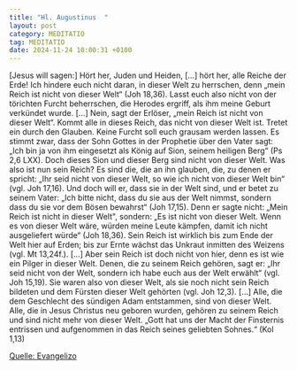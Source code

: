 ```yaml
---
title: "Hl. Augustinus  "
layout: post
category: MEDITATIO
tag: MEDITATIO
date: 2024-11-24 10:00:31 +0100
---
```

[Jesus will sagen:] Hört her, Juden und Heiden, […] hört her, alle Reiche der Erde! Ich hindere euch nicht daran, in dieser Welt zu herrschen, denn „mein Reich ist nicht von dieser Welt“ (Joh 18,36). Lasst euch also nicht von der törichten Furcht beherrschen, die Herodes ergriff, als ihm meine Geburt verkündet wurde.<!--more--> […] Nein, sagt der Erlöser, „mein Reich ist nicht von dieser Welt“. Kommt alle in dieses Reich, das nicht von dieser Welt ist. Tretet ein durch den Glauben. Keine Furcht soll euch grausam werden lassen. Es stimmt zwar, dass der Sohn Gottes in der Prophetie über den Vater sagt: „Ich bin ja von ihm eingesetzt als König auf  Sion, seinem heiligen Berg“ (Ps 2,6 LXX). Doch dieses Sion und dieser Berg sind nicht von dieser Welt.
Was also ist nun sein Reich? Es sind die, die an ihn glauben, die, zu denen er spricht: „Ihr seid nicht von dieser Welt, so wie ich nicht von dieser Welt bin“ (vgl. Joh 17,16). Und doch will er, dass sie in der Welt sind, und er betet zu seinem Vater: „Ich bitte nicht, dass du sie aus der Welt nimmst, sondern dass du sie vor dem Bösen bewahrst“ (Joh 17,15). Denn er sagte nicht: „Mein Reich ist nicht in dieser Welt", sondern: „Es ist nicht von dieser Welt. Wenn es von dieser Welt wäre, würden meine Leute kämpfen, damit ich nicht ausgeliefert würde“ (Joh 18,36).
Sein Reich ist wirklich bis zum Ende der Welt hier auf Erden; bis zur Ernte wächst das Unkraut inmitten des Weizens (vgl. Mt 13,24f.). […] Aber sein Reich ist doch nicht von hier, denn es ist wie ein Pilger in dieser Welt. Denen, die zu seinem Reich gehören, sagt er: „Ihr seid nicht von der Welt, sondern ich habe euch aus der Welt erwählt“ (vgl. Joh 15,19). Sie waren also von dieser Welt, als sie noch nicht sein Reich bildeten und dem Fürsten dieser Welt gehörten (vgl. Joh 12,3). […] Alle, die dem Geschlecht des sündigen Adam entstammen, sind von dieser Welt. Alle, die in Jesus Christus neu geboren wurden, gehören zu seinem Reich und sind nicht mehr von dieser Welt. „Gott hat uns der Macht der Finsternis entrissen und aufgenommen in das Reich seines geliebten Sohnes.“ (Kol 1,13)



[Quelle: Evangelizo](https://evangeliumtagfuertag.org/DE/gospel)